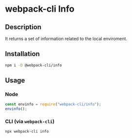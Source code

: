 # webpack-cli Info

## Description

It returns a set of information related to the local enviroment.

## Installation

```bash
npm i -D @webpack-cli/info
```

## Usage

### Node
```js
const envinfo = require("webpack-cli/info");
envinfo();
```

### CLI (via `webpack-cli`)
```bash
npx webpack-cli info
```

